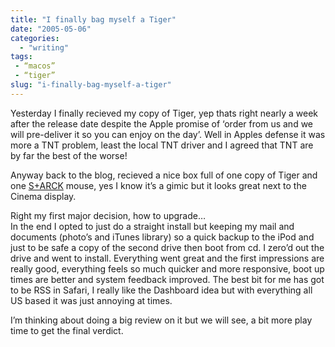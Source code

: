 ```yaml
---
title: "I finally bag myself a Tiger"
date: "2005-05-06"
categories: 
  - "writing"
tags:
 - “macos”
 - “tiger”
slug: "i-finally-bag-myself-a-tiger"
---
```


Yesterday I finally recieved my copy of Tiger, yep thats right nearly a week after the release date despite the Apple promise of ‘order from us and we will pre-deliver it so you can enjoy on the day’. Well in Apples defense it was more a TNT problem, least the local TNT driver and I agreed that TNT are by far the best of the worse!  

Anyway back to the blog, recieved a nice box full of one copy of Tiger and one [S+ARCK](https://www.microsoft.com/hardware/mouseandkeyboard/productdetails.aspx?pid=027) mouse, yes I know it’s a gimic but it looks great next to the Cinema display.  

Right my first major decision, how to upgrade…  
In the end I opted to just do a straight install but keeping my mail and documents (photo’s and iTunes library) so a quick backup to the iPod and just to be safe a copy of the second drive then boot from cd. I zero’d out the drive and went to install. Everything went great and the first impressions are really good, everything feels so much quicker and more responsive, boot up times are better and system feedback improved. The best bit for me has got to be RSS in Safari, I really like the Dashboard idea but with everything all US based it was just annoying at times.  

I’m thinking about doing a big review on it but we will see, a bit more play time to get the final verdict.
